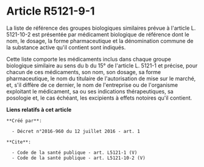 # Article R5121-9-1

La liste de référence des groupes biologiques similaires prévue à l'article L. 5121-10-2 est présentée par médicament
biologique de référence dont le nom, le dosage, la forme pharmaceutique et la dénomination commune de la substance active
qu'il contient sont indiqués. 

Cette liste comporte les médicaments inclus dans chaque groupe biologique similaire au sens du b du 15° de l'article L.
5121-1 et précise, pour chacun de ces médicaments, son nom, son dosage, sa forme pharmaceutique, le nom du titulaire de
l'autorisation de mise sur le marché, et, s'il diffère de ce dernier, le nom de l'entreprise ou de l'organisme exploitant le
médicament, sa ou ses indications thérapeutiques, sa posologie et, le cas échéant, les excipients à effets notoires qu'il
contient.

**Liens relatifs à cet article**

	**Créé par**:

	  - Décret n°2016-960 du 12 juillet 2016 - art. 1

	**Cite**:

	  - Code de la santé publique - art. L5121-1 (V)
	  - Code de la santé publique - art. L5121-10-2 (V)
